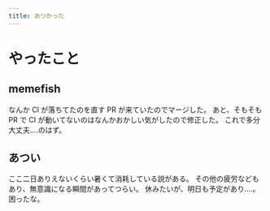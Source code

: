 ```yaml
---
title: あつかった
---
```


# やったこと

## memefish

なんか CI が落ちてたのを直す PR が来ていたのでマージした。
あと、そもそも PR で CI が動いてないのはなんかおかしい気がしたので修正した。
これで多分大丈夫‥‥のはず。

## あつい

ここ二日ありえないくらい暑くて消耗している説がある。
その他の疲労などもあり、無意識になる瞬間があってつらい。
休みたいが、明日も予定があり‥‥。困ったな。
